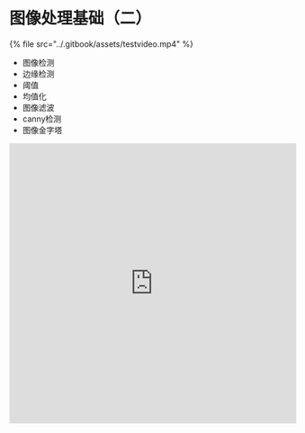 # 图像处理基础（二）

{% file src="../.gitbook/assets/testvideo.mp4" %}

* 图像检测
* 边缘检测
* 阈值
* 均值化
* 图像滤波
* canny检测
* 图像金字塔
<iframe height=498 width=510 
  src="http://player.youku.com/embed/XMzQ5MTMyMzQwMA==" 
  frameborder=0  
  allowfullscreen>
</iframe>
